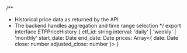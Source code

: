 /**
 * Historical price data as returned by the API
 * The backend handles aggregation and time range selection
 */
export interface ETFPriceHistory {
  etf_id: string
  interval: 'daily' | 'weekly' | 'monthly'
  start_date: Date
  end_date: Date
  prices: Array<{
    date: Date
    close: number
    adjusted_close: number
  }>
}